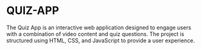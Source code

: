 # QUIZ-APP
The Quiz App is an interactive web application designed to engage users with a combination of video content and quiz questions. The project is structured using HTML, CSS, and JavaScript to provide a user experience.
